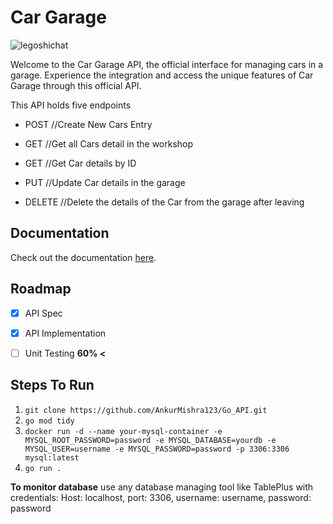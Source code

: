 # Car Garage 
![legoshichat](https://us.123rf.com/450wm/listygrey/listygrey2004/listygrey200400074/144873445-car-outline-automotive-sign-for-your-projects.jpg?ver=6)

Welcome to the Car Garage API, the official interface for managing cars in a garage. Experience the integration and access the unique features of Car Garage through this official API.

This API holds five endpoints

- POST //Create New Cars Entry

- GET //Get all Cars detail in the workshop

- GET //Get Car details by ID

- PUT //Update Car details in the garage

- DELETE //Delete the details of the Car from the garage after leaving


## Documentation
Check out the documentation [here](https://ankur-docs-car-garage.netlify.app/).

## Roadmap
- [x] API Spec
- [x] API Implementation
- [ ] Unit Testing **60% <**


## Steps To Run

1. `git clone https://github.com/AnkurMishra123/Go_API.git`
2. `go mod tidy`
3. `docker run -d --name your-mysql-container -e MYSQL_ROOT_PASSWORD=password -e MYSQL_DATABASE=yourdb -e MYSQL_USER=username -e MYSQL_PASSWORD=password -p 3306:3306 mysql:latest`
4. `go run .`

**To monitor database**
use any database managing tool like TablePlus with credentials:
Host: localhost, port: 3306, username: username, password: password
